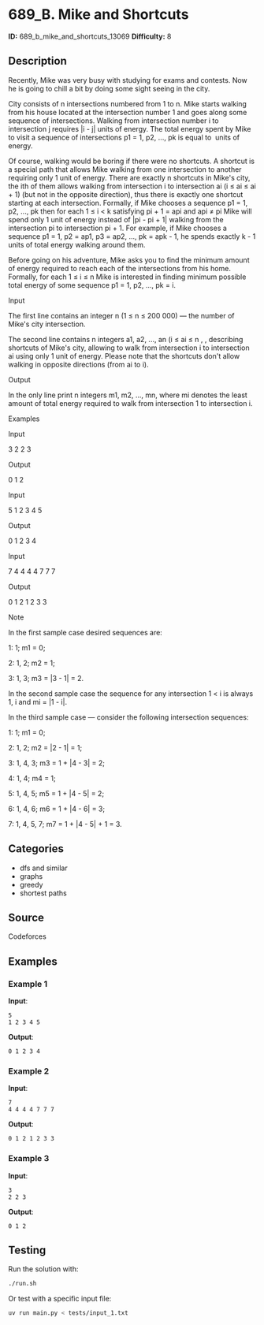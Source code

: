 # 689_B. Mike and Shortcuts

**ID:** 689_b_mike_and_shortcuts_13069
**Difficulty:** 8

## Description

Recently, Mike was very busy with studying for exams and contests. Now he is going to chill a bit by doing some sight seeing in the city.

City consists of n intersections numbered from 1 to n. Mike starts walking from his house located at the intersection number 1 and goes along some sequence of intersections. Walking from intersection number i to intersection j requires |i - j| units of energy. The total energy spent by Mike to visit a sequence of intersections p1 = 1, p2, ..., pk is equal to <image> units of energy.

Of course, walking would be boring if there were no shortcuts. A shortcut is a special path that allows Mike walking from one intersection to another requiring only 1 unit of energy. There are exactly n shortcuts in Mike's city, the ith of them allows walking from intersection i to intersection ai (i ≤ ai ≤ ai + 1) (but not in the opposite direction), thus there is exactly one shortcut starting at each intersection. Formally, if Mike chooses a sequence p1 = 1, p2, ..., pk then for each 1 ≤ i < k satisfying pi + 1 = api and api ≠ pi Mike will spend only 1 unit of energy instead of |pi - pi + 1| walking from the intersection pi to intersection pi + 1. For example, if Mike chooses a sequence p1 = 1, p2 = ap1, p3 = ap2, ..., pk = apk - 1, he spends exactly k - 1 units of total energy walking around them.

Before going on his adventure, Mike asks you to find the minimum amount of energy required to reach each of the intersections from his home. Formally, for each 1 ≤ i ≤ n Mike is interested in finding minimum possible total energy of some sequence p1 = 1, p2, ..., pk = i.

Input

The first line contains an integer n (1 ≤ n ≤ 200 000) — the number of Mike's city intersection.

The second line contains n integers a1, a2, ..., an (i ≤ ai ≤ n , <image>, describing shortcuts of Mike's city, allowing to walk from intersection i to intersection ai using only 1 unit of energy. Please note that the shortcuts don't allow walking in opposite directions (from ai to i).

Output

In the only line print n integers m1, m2, ..., mn, where mi denotes the least amount of total energy required to walk from intersection 1 to intersection i.

Examples

Input

3
2 2 3


Output

0 1 2 


Input

5
1 2 3 4 5


Output

0 1 2 3 4 


Input

7
4 4 4 4 7 7 7


Output

0 1 2 1 2 3 3 

Note

In the first sample case desired sequences are:

1: 1; m1 = 0;

2: 1, 2; m2 = 1;

3: 1, 3; m3 = |3 - 1| = 2.

In the second sample case the sequence for any intersection 1 < i is always 1, i and mi = |1 - i|.

In the third sample case — consider the following intersection sequences:

1: 1; m1 = 0;

2: 1, 2; m2 = |2 - 1| = 1;

3: 1, 4, 3; m3 = 1 + |4 - 3| = 2;

4: 1, 4; m4 = 1;

5: 1, 4, 5; m5 = 1 + |4 - 5| = 2;

6: 1, 4, 6; m6 = 1 + |4 - 6| = 3;

7: 1, 4, 5, 7; m7 = 1 + |4 - 5| + 1 = 3.

## Categories

- dfs and similar
- graphs
- greedy
- shortest paths

## Source

Codeforces

## Examples

### Example 1

**Input**:
```
5
1 2 3 4 5
```

**Output**:
```
0 1 2 3 4
```

### Example 2

**Input**:
```
7
4 4 4 4 7 7 7
```

**Output**:
```
0 1 2 1 2 3 3
```

### Example 3

**Input**:
```
3
2 2 3
```

**Output**:
```
0 1 2
```


## Testing

Run the solution with:

```bash
./run.sh
```

Or test with a specific input file:

```bash
uv run main.py < tests/input_1.txt
```

